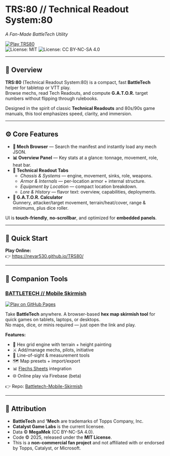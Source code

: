 # TRS:80 // Technical Readout System:80
*A Fan-Made BattleTech Utility*

[![Play TRS80](https://img.shields.io/badge/%E2%96%B6%EF%B8%8F%20Play%20TRS80-0b63f6?style=for-the-badge)](https://nevar530.github.io/TRS80/)
<br>
![License: MIT](https://img.shields.io/badge/Code-MIT-brightgreen)
![License: CC BY-NC-SA 4.0](https://img.shields.io/badge/Data-CC%20BY--NC--SA%204.0-orange)

---

## 📖 Overview
**TRS:80** (Technical Readout System:80) is a compact, fast **BattleTech** helper for tabletop or VTT play.  
Browse mechs, read Tech Readouts, and compute **G.A.T.O.R.** target numbers without flipping through rulebooks.  

Designed in the spirit of classic **Technical Readouts** and 80s/90s game manuals, this tool emphasizes speed, clarity, and immersion.

---

## ⚙️ Core Features

- **📂 Mech Browser** — Search the manifest and instantly load any mech JSON.
- **📊 Overview Panel** — Key stats at a glance: tonnage, movement, role, heat bar.
- **🔧 Technical Readout Tabs**
  - *Chassis & Systems* — engine, movement, sinks, role, weapons.
  - *Armor & Internals* — per-location armor + internal structure.
  - *Equipment by Location* — compact location breakdown.
  - *Lore & History* — flavor text: overview, capabilities, deployments.
- **🎯 G.A.T.O.R. Calculator**  
  Gunnery, attacker/target movement, terrain/heat/cover, range & minimums, plus dice roller.

UI is **touch-friendly**, **no-scrollbar**, and optimized for **embedded panels**.

---

## 🚀 Quick Start

**Play Online:**  
👉 https://nevar530.github.io/TRS80/

---

## 🔗 Companion Tools

### [BATTLETECH // Mobile Skirmish](https://nevar530.github.io/Battletech-Mobile-Skirmish/)
[![Play on GitHub Pages](https://img.shields.io/badge/Play%20Now-GitHub%20Pages-brightgreen?style=for-the-badge)](https://nevar530.github.io/Battletech-Mobile-Skirmish/)

Take **BattleTech** anywhere. A browser-based **hex map skirmish tool** for quick games on tablets, laptops, or desktops.  
No maps, dice, or minis required — just open the link and play.

**Features:**
- 🎲 Hex grid engine with terrain + height painting
- ⚔️ Add/manage mechs, pilots, initiative
- 🔭 Line-of-sight & measurement tools
- 🗺 Map presets + import/export
- 📊 [Flechs Sheets](https://sheets.flechs.net) integration
- 🌐 Online play via Firebase (beta)

👉 Repo: [Battletech-Mobile-Skirmish](https://github.com/nevar530/Battletech-Mobile-Skirmish)

---

## 📜 Attribution

- **BattleTech** and **’Mech** are trademarks of Topps Company, Inc.  
- **Catalyst Game Labs** is the current licensee.  
- Data © **MegaMek** (CC BY-NC-SA 4.0).  
- Code © 2025, released under the **MIT License**.  
- This is a **non-commercial fan project** and not affiliated with or endorsed by Topps, Catalyst, or Microsoft.
